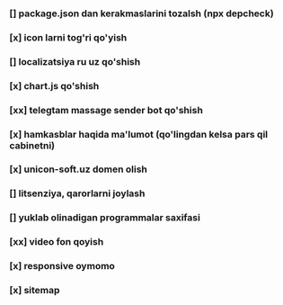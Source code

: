 ### [] package.json dan kerakmaslarini tozalsh (npx depcheck)

### [x] icon larni tog'ri qo'yish

### [] localizatsiya ru uz qo'shish

### [x] chart.js qo'shish

### [xx] telegtam massage sender bot qo'shish

### [x] hamkasblar haqida ma'lumot (qo'lingdan kelsa pars qil cabinetni)

### [x] unicon-soft.uz domen olish

### [] litsenziya, qarorlarni joylash

### [] yuklab olinadigan programmalar saxifasi

### [xx] video fon qoyish

### [x] responsive oymomo

### [x] sitemap
